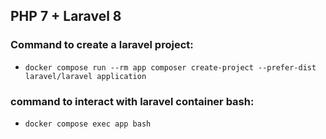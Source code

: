 ## PHP 7 + Laravel 8

### Command to create a laravel project:
- ```docker compose run --rm app composer create-project --prefer-dist laravel/laravel application```

### command to interact with laravel container bash:
- ```docker compose exec app bash```
